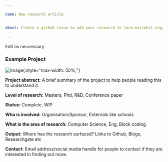 ```yaml
---

name: New research article


about: Create a github issue to add your research to tech.microbit.org/research

---
```


Edit as neccessary

### Example Project
![Image](https://images.unsplash.com/photo-1552581234-26160f608093?ixlib=rb-1.2.1&ixid=eyJhcHBfaWQiOjEyMDd9&auto=format&fit=crop&w=1050&q=80){:style="max-width: 50%;"}

**Project abstract:** A brief summary of the project to help people reading this to understand it.

**Level of research:** Masters, Phd, R&D, Conference paper

**Status:** Complete, WIP

**Who is involved:** Organisation/Sponsor, Externals like schools

**What is the area of research:** Computer Science, Eng, Block coding

**Output:** Where has the research surfaced? Links to Github, Blogs, Researchgate etc

**Contact:** Email address/social media handle for people to contact if they are interested in finding out more.